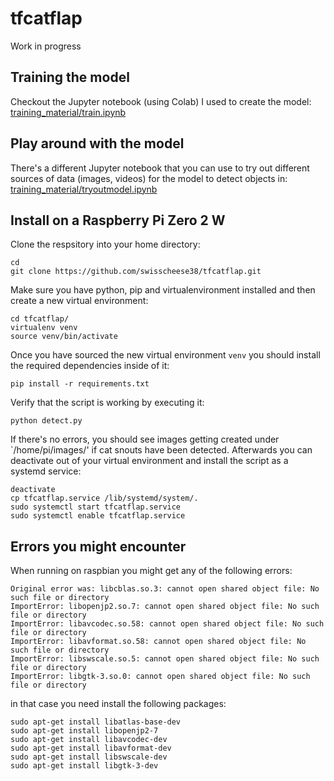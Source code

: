 # tfcatflap
Work in progress
## Training the model
Checkout the Jupyter notebook (using Colab) I used to create the model: [training_material/train.ipynb](training_material/train.ipynb)
## Play around with the model
There's a different Jupyter notebook that you can use to try out different sources of data (images, videos) for the model to detect objects in: [training_material/tryoutmodel.ipynb](training_material/tryoutmodel.ipynb)
## Install on a Raspberry Pi Zero 2 W
Clone the respsitory into your home directory:
```
cd
git clone https://github.com/swisscheese38/tfcatflap.git
```
Make sure you have python, pip and virtualenvironment installed and then create a new virtual environment:
```
cd tfcatflap/
virtualenv venv
source venv/bin/activate
```
Once you have sourced the new virtual environment `venv` you should install the required dependencies inside of it:
```
pip install -r requirements.txt
```
Verify that the script is working by executing it:
```
python detect.py
```
If there's no errors, you should see images getting created under `/home/pi/images/' if cat snouts have been detected. Afterwards you can deactivate out of your virtual environment and install the script as a systemd service:
```
deactivate
cp tfcatflap.service /lib/systemd/system/.
sudo systemctl start tfcatflap.service
sudo systemctl enable tfcatflap.service
```
## Errors you might encounter
When running on raspbian you might get any of the following errors:
```
Original error was: libcblas.so.3: cannot open shared object file: No such file or directory
ImportError: libopenjp2.so.7: cannot open shared object file: No such file or directory
ImportError: libavcodec.so.58: cannot open shared object file: No such file or directory
ImportError: libavformat.so.58: cannot open shared object file: No such file or directory
ImportError: libswscale.so.5: cannot open shared object file: No such file or directory
ImportError: libgtk-3.so.0: cannot open shared object file: No such file or directory

```
in that case you need install the following packages:
```
sudo apt-get install libatlas-base-dev
sudo apt-get install libopenjp2-7
sudo apt-get install libavcodec-dev
sudo apt-get install libavformat-dev
sudo apt-get install libswscale-dev
sudo apt-get install libgtk-3-dev
```